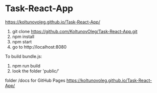 # Task-React-App
https://koltunovoleg.github.io/Task-React-App/


1. git clone https://github.com/KoltunovOleg/Task-React-App.git
2. npm install
3. npm start 
4. go to http://localhost:8080

To build bundle.js:
1. npm run build
2. look the folder 'public/'


folder /docs for GitHub Pages https://koltunovoleg.github.io/Task-React-App/
